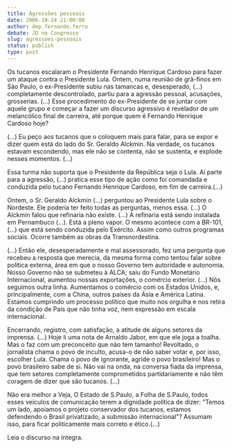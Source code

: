 ```yaml
---
title: Agressões pessoais
date: 2006-10-24 21:00:00
author: dep.fernando.ferro
debate: JD no Congresso
slug: agressoes-pessoais
status: publish 
type: post
---
```


Os tucanos escalaram o Presidente Fernando Henrique Cardoso para fazer um ataque contra o Presidente Lula. Ontem, numa reunião de grã-finos em São Paulo, o ex-Presidente subiu nas tamancas e, desesperado, (...) completamente descontrolado,
partiu para a agressão pessoal, acusações, grosserias. (...) Esse procedimento do ex-Presidente de se juntar com aquele grupo e começar a fazer um discurso agressivo é revelador de um melancólico final de carreira, até porque quem é Fernando Henrique Cardoso hoje? 

(...) Eu peço aos tucanos que o coloquem mais para falar, para se expor e dizer quem está do lado do Sr. Geraldo Alckmin. Na verdade, os tucanos estavam escondendo, mas ele não se contenta, não se sustenta, e explode nesses momentos. (...)

Essa turma não suporta que o Presidente da República seja o Lula. Aí parte para a agressão, (...) pratica esse tipo de ação como foi comandada e conduzida pelo tucano Fernando Henrique Cardoso, em fim de carreira.(...)

Ontem, o Sr. Geraldo Alckmin (...) perguntou ao Presidente Lula sobre o Nordeste. Ele poderia ter feito todas as perguntas, menos essa. (...) O Alckmin falou que refinaria não existe. (...) A refinaria está sendo instalada em Pernambuco (...). Está a pleno vapor. O mesmo acontece com a BR-101,(...) que está sendo conduzida pelo Exército. Assim como outros programas sociais. Ocorre também as obras da Transnordestina. 

(...) Então ele, desesperadamente e mal assessorado, fez uma pergunta que recebeu a resposta que merecia, da mesma forma como tentou falar sobre política externa, área em que o nosso Governo tem autoridade e autonomia. Nosso Governo não se submeteu à ALCA; saiu do Fundo Monetário Internacional, aumentou nossas exportações, o comércio exterior. (...) Nós seguimos outra linha. Aumentamos o comércio com os Estados Unidos, e, principalmente, com a China, outros países da Ásia e América Latina. Estamos cumprindo um processo político que muito nos orgulha e nos retira da condição de País que não tinha voz, nem expressão em escala internacional. 

Encerrando, registro, com satisfação, a atitude de alguns setores da imprensa. (...) Hoje li uma nota de Arnaldo Jabor, em que ele
joga a toalha. Mas o faz com um preconceito que não tem tamanho! Revoltado, o jornalista chama o povo de inculto, acusa-o de não saber votar e, por isso, escolher Lula. Chama o povo de ignorante, agride o povo brasileiro! Mas o povo brasileiro sabe de si. Não vai na onda, na conversa fiada da imprensa, que tem setores completamente comprometidos partidariamente e não
têm coragem de dizer que são tucanos. (...)

Não era melhor a Veja, O Estado de S.Paulo, a Folha de S.Paulo, todos esses veículos de comunicação terem a dignidade política de dizer: "Temos um lado, apoiamos o projeto conservador dos tucanos, estamos defendendo o Brasil privatizado, a submissão internacional"? Assumam isso, para ficar politicamente mais correto e ético.(...) 

Leia o discurso na íntegra.
